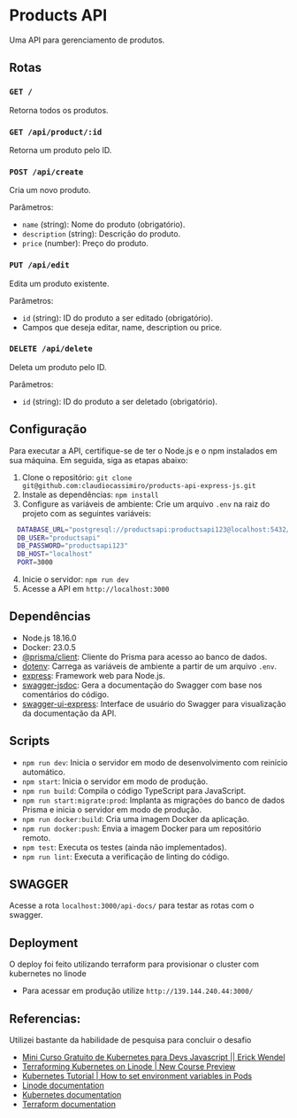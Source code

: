 # Products API

Uma API para gerenciamento de produtos.

## Rotas

### `GET /`

Retorna todos os produtos.

### `GET /api/product/:id`

Retorna um produto pelo ID.

### `POST /api/create`

Cria um novo produto.

Parâmetros:

- `name` (string): Nome do produto (obrigatório).
- `description` (string): Descrição do produto.
- `price` (number): Preço do produto.

### `PUT /api/edit`

Edita um produto existente.

Parâmetros:

- `id` (string): ID do produto a ser editado (obrigatório).
- Campos que deseja editar, name, description ou price.

### `DELETE /api/delete`

Deleta um produto pelo ID.

Parâmetros:

- `id` (string): ID do produto a ser deletado (obrigatório).

## Configuração

Para executar a API, certifique-se de ter o Node.js e o npm instalados em sua máquina. Em seguida, siga as etapas abaixo:

1. Clone o repositório: `git clone git@github.com:claudiocassimiro/products-api-express-js.git`
2. Instale as dependências: `npm install`
3. Configure as variáveis de ambiente: Crie um arquivo `.env` na raiz do projeto com as seguintes variáveis:

```bash
  DATABASE_URL="postgresql://productsapi:productsapi123@localhost:5432/products_api_db?schema=public"
  DB_USER="productsapi"
  DB_PASSWORD="productsapi123"
  DB_HOST="localhost"
  PORT=3000
```

4. Inicie o servidor: `npm run dev`
5. Acesse a API em `http://localhost:3000`

## Dependências

- Node.js 18.16.0
- Docker: 23.0.5
- [@prisma/client](https://www.npmjs.com/package/@prisma/client): Cliente do Prisma para acesso ao banco de dados.
- [dotenv](https://www.npmjs.com/package/dotenv): Carrega as variáveis de ambiente a partir de um arquivo `.env`.
- [express](https://www.npmjs.com/package/express): Framework web para Node.js.
- [swagger-jsdoc](https://www.npmjs.com/package/swagger-jsdoc): Gera a documentação do Swagger com base nos comentários do código.
- [swagger-ui-express](https://www.npmjs.com/package/swagger-ui-express): Interface de usuário do Swagger para visualização da documentação da API.

## Scripts

- `npm run dev`: Inicia o servidor em modo de desenvolvimento com reinício automático.
- `npm start`: Inicia o servidor em modo de produção.
- `npm run build`: Compila o código TypeScript para JavaScript.
- `npm run start:migrate:prod`: Implanta as migrações do banco de dados Prisma e inicia o servidor em modo de produção.
- `npm run docker:build`: Cria uma imagem Docker da aplicação.
- `npm run docker:push`: Envia a imagem Docker para um repositório remoto.
- `npm test`: Executa os testes (ainda não implementados).
- `npm run lint`: Executa a verificação de linting do código.

## SWAGGER

Acesse a rota `localhost:3000/api-docs/` para testar as rotas com o swagger.

## Deployment

O deploy foi feito utilizando terraform para provisionar o cluster com kubernetes no linode

- Para acessar em produção utilize `http://139.144.240.44:3000/`

## Referencias:

Utilizei bastante da habilidade de pesquisa para concluir o desafio

- [Mini Curso Gratuito de Kubernetes para Devs Javascript || Erick Wendel](https://www.youtube.com/watch?v=eXKg9B5ooaY&t)
- [Terraforming Kubernetes on Linode | New Course Preview](https://www.youtube.com/watch?v=d-l-4nVuu10&t)
- [Kubernetes Tutorial | How to set environment variables in Pods](https://www.youtube.com/watch?v=kbN8nMDqkRM)
- [Linode documentation](https://www.linode.com/docs/)
- [Kubernetes documentation](https://kubernetes.io/docs/home/)
- [Terraform documentation](https://developer.hashicorp.com/terraform/docs)
